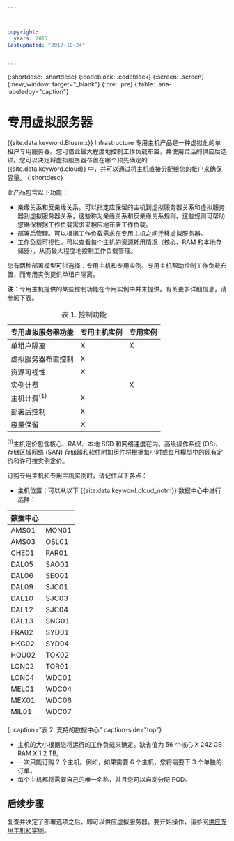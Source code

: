 ```yaml
---



copyright:
  years: 2017
lastupdated: "2017-10-24"


---
```


{:shortdesc: .shortdesc}
{:codeblock: .codeblock}
{:screen: .screen}
{:new_window: target="_blank"}
{:pre: .pre}
{:table: .aria-labeledby="caption"}


# 专用虚拟服务器
{{site.data.keyword.Bluemix}} Infrastructure 专用主机产品是一种虚拟化的单租户专用服务器。您可借此最大程度地控制工作负载布置，并使用灵活的供应后选项。您可以决定将虚拟服务器布置在哪个预先确定的 {{site.data.keyword.cloud}} 中，并可以通过将主机直接分配给您的帐户来确保容量。
{:shortdesc}

此产品包含以下功能： 

* 亲缘关系和反亲缘关系。可以指定应保留的主机到虚拟服务器关系和虚拟服务器到虚拟服务器关系，这些称为亲缘关系和反亲缘关系规则。这些规则可帮助您确保根据工作负载需求来相应地布置工作负载。
* 部署后管理。可以根据工作负载需求在专用主机之间迁移虚拟服务器。
* 工作负载可视性。可以查看每个主机的资源耗用情况（核心、RAM 和本地存储器），从而最大程度地控制工作负载管理。

您有两种部署模型可供选择：专用主机和专用实例。专用主机帮助控制工作负载布置，而专用实例提供单租户隔离。 

**注**：专用主机提供的某些控制功能在专用实例中并未提供。有关更多详细信息，请参阅下表。 
<table>
<CAPTION>表 1. 控制功能</CAPTION>
<THEAD>
<TR>
<th>专用虚拟服务器功能</th>
<th>专用主机实例</th>
<th>专用实例</th>
</TR>
</THEAD>
<TBODY>
<tr>
<td>单租户隔离</td>
<td>X</td>
<td>X</td>
</tr>
<tr>
<td>虚拟服务器布置控制</td>
<td>X</td>
<td></td>
</tr>
<tr>
<td>资源可视性</td>
<td>X</td>
<td></td>
</tr>
<tr>
<td>实例计费</td>
<td></td>
<td>X</td>
</tr>
<tr>
<td>主机计费<sup>(1)</sup></td>
<td>X</td>
<td></td>
</tr>
<tr>
<td>部署后控制</td>
<td>X</td>
<td></td>
</tr>
<tr>
<td>容量保留</td>
<td>X</td>
<td></td>
</tr>
</TBODY>
</table>


<sup>(1)</sup>主机定价包含核心、RAM、本地 SSD 和网络速度在内。高级操作系统 (OS)、存储区域网络 (SAN) 存储器和软件附加组件将根据每小时或每月模型中的现有定价和许可按实例定价。

订购专用主机和专用主机实例时，请记住以下各点：

* 主机位置；可以从以下 {{site.data.keyword.cloud_notm}} 数据中心中进行选择：
      
| 数据中心||
| ------------ | ------- | 
|AMS01         |  MON01  |
|AMS03         |  OSL01  |
|CHE01         |  PAR01  |
|DAL05         |  SAO01  |
|DAL06         |  SEO01  |
|DAL09         |  SJC01  |
|DAL10         |  SJC03  |
|DAL12         |  SJC04  |
|DAL13         |  SNG01  | 
|FRA02         |  SYD01  |
|HKG02         |  SYD04  |
|HOU02         |  TOK02  |
|LON02         |  TOR01  |
|LON04         |  WDC01  |
|MEL01         |  WDC04  |
|MEX01         |  WDC06  |
|MIL01         |  WDC07  |
{: caption="表 2. 支持的数据中心" caption-side="top"}

* 主机的大小根据您将运行的工作负载来确定。缺省值为 56 个核心 X 242 GB RAM X 1.2 TB。 
* 一次只能订购 2 个主机。例如，如果需要 6 个主机，您将需要下 3 个单独的订单。
* 每个主机都将需要自己的唯一名称，并且您可以自动分配 POD。

## 后续步骤

复查并决定了部署选项之后，即可以供应虚拟服务器。要开始操作，请参阅[供应专用主机和实例](../vsi/vsi_provision_dedicated.html)。



  
